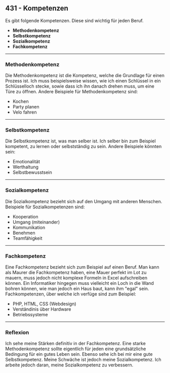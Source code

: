 ## 431 - Kompetenzen
Es gibt folgende Kompetenzen. Diese sind wichtig für jeden Beruf.





  * **Methodenkompetenz**
  * **Selbstkompetenz**
  * **Sozialkompetenz**
  * **Fachkompetenz**

----

### Methodenkompetenz
Die Methodenkompetenz ist die Kompetenz, welche die Grundlage für einen Prozess ist. Ich muss beispielsweise wissen, wie ich einen Schlüssel in ein Schlüsselloch stecke, sowie dass ich ihn danach drehen muss, um eine Türe zu öffnen. Andere Beispiele für Methodenkompetenz sind:
  * Kochen
  * Party planen
  * Velo fahren

----

### Selbstkompetenz
Die Selbstkompetenz ist, was man selber ist. Ich selber bin zum Beispiel kompetent, zu lernen oder selbstständig zu sein. Andere Beispiele könnten sein:
  * Emotionalität
  * Werthaltung
  * Selbstbewusstsein

----

### Sozialkompetenz
Die Sozialkompetenz bezieht sich auf den Umgang mit anderen Menschen. Beispiele für Sozialkompetenzen sind:
  * Kooperation
  * Umgang (miteinander)
  * Kommunikation
  * Benehmen
  * Teamfähigkeit

----

### Fachkompetenz
Eine Fachkompetenz bezieht sich zum Beispiel auf einen Beruf. Man kann als Maurer die Fachkompetenz haben, eine Mauer perfekt im Lot zu mauern, muss jedoch nicht komplexe Formeln in Excel aufschreiben können. Ein Informatiker hingegen muss vielleicht ein Loch in die Wand bohren können, wie man jedoch ein Haus baut, kann ihm "egal" sein. Fachkompetenzen, über welche ich verfüge sind zum Beispiel:
  * PHP, HTML, CSS (Webdesign)
  * Verständinis über Hardware
  * Betriebssysteme

----

### Reflexion
Ich sehe meine Stärken definitiv in der Fachkompetenz. Eine starke Methodenkompetenz sollte eigentlich für jeden eine grundsätzliche Bedingung für ein gutes Leben sein. Ebenso sehe ich bei mir eine gute Selbstkompetenz. Meine Schwäche ist jedoch meine Sozialkompetenz. Ich arbeite jedoch daran, meine Sozialkompetenz zu verbessern.